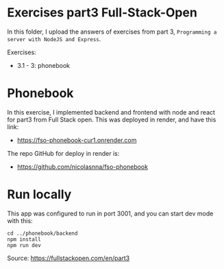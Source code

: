 # Exercises part3 Full-Stack-Open

In this folder, I upload the answers of exercises from part 3, `Programming a server with NodeJS and Express`.

Exercises:

- 3.1 - 3: phonebook 

# Phonebook

In this exercise, I implemented backend and frontend with node and react for part3 from Full Stack open. This was deployed in render, and have this link:

- https://fso-phonebook-cur1.onrender.com

The repo GitHub for deploy in render is:

- https://github.com/nicolasnna/fso-phonebook

# Run locally 

This app was configured to run in port 3001, and you can start dev mode with this:

```
cd ../phonebook/backend
npm install
npm run dev
```


Source: https://fullstackopen.com/en/part3